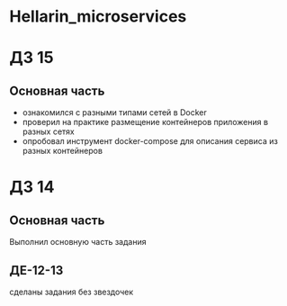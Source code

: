 # Hellarin_microservices

# ДЗ 15

## Основная часть

- ознакомился с разными типами сетей в Docker
- проверил на практике размещение контейнеров приложения в разных сетях
- опробовал инструмент docker-compose для описания сервиса из разных контейнеров

# ДЗ 14

## Основная часть

Выполнил основную часть задания


## ДЕ-12-13 ##

сделаны задания без звездочек 
